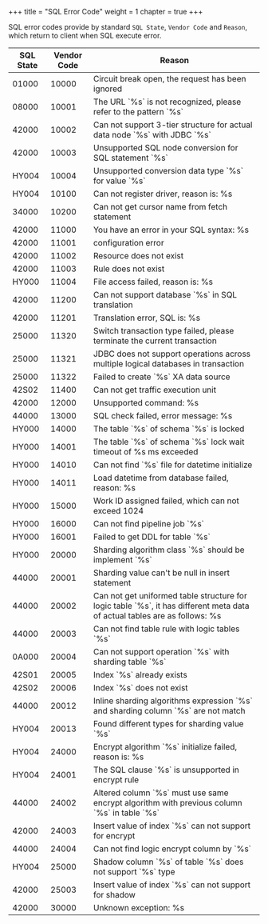 +++
title = "SQL Error Code"
weight = 1
chapter = true
+++

SQL error codes provide by standard `SQL State`, `Vendor Code` and `Reason`, which return to client when SQL execute error.

| SQL State | Vendor Code | Reason |
| --------- | ----------- | ------ |
| 01000     | 10000       | Circuit break open, the request has been ignored |
| 08000     | 10001       | The URL \`%s\` is not recognized, please refer to the pattern \`%s\` |
| 42000     | 10002       | Can not support 3-tier structure for actual data node \`%s\` with JDBC \`%s\` |
| 42000     | 10003       | Unsupported SQL node conversion for SQL statement \`%s\` |
| HY004     | 10004       | Unsupported conversion data type \`%s\` for value \`%s\` |
| HY004     | 10100       | Can not register driver, reason is: %s |
| 34000     | 10200       | Can not get cursor name from fetch statement |
| 42000     | 11000       | You have an error in your SQL syntax: %s |
| 42000     | 11001       | configuration error |
| 42000     | 11002       | Resource does not exist |
| 42000     | 11003       | Rule does not exist |
| HY000     | 11004       | File access failed, reason is: %s |
| 42000     | 11200       | Can not support database \`%s\` in SQL translation |
| 42000     | 11201       | Translation error, SQL is: %s |
| 25000     | 11320       | Switch transaction type failed, please terminate the current transaction |
| 25000     | 11321       | JDBC does not support operations across multiple logical databases in transaction |
| 25000     | 11322       | Failed to create \`%s\` XA data source |
| 42S02     | 11400       | Can not get traffic execution unit |
| 42000     | 12000       | Unsupported command: %s |
| 44000     | 13000       | SQL check failed, error message: %s |
| HY000     | 14000       | The table \`%s\` of schema \`%s\` is locked |
| HY000     | 14001       | The table \`%s\` of schema \`%s\` lock wait timeout of %s ms exceeded |
| HY000     | 14010       | Can not find \`%s\` file for datetime initialize |
| HY000     | 14011       | Load datetime from database failed, reason: %s |
| HY000     | 15000       | Work ID assigned failed, which can not exceed 1024 |
| HY000     | 16000       | Can not find pipeline job \`%s\` |
| HY000     | 16001       | Failed to get DDL for table \`%s\` |
| HY000     | 20000       | Sharding algorithm class \`%s\` should be implement \`%s\` |
| 44000     | 20001       | Sharding value can't be null in insert statement |
| 44000     | 20002       | Can not get uniformed table structure for logic table \`%s\`, it has different meta data of actual tables are as follows: %s |
| 44000     | 20003       | Can not find table rule with logic tables \`%s\` |
| 0A000     | 20004       | Can not support operation \`%s\` with sharding table \`%s\` |
| 42S01     | 20005       | Index \`%s\` already exists |
| 42S02     | 20006       | Index \`%s\` does not exist |
| 44000     | 20012       | Inline sharding algorithms expression \`%s\` and sharding column \`%s\` are not match |
| HY004     | 20013       | Found different types for sharding value \`%s\` |
| HY004     | 24000       | Encrypt algorithm \`%s\` initialize failed, reason is: %s |
| HY004     | 24001       | The SQL clause \`%s\` is unsupported in encrypt rule |
| 44000     | 24002       | Altered column \`%s\` must use same encrypt algorithm with previous column \`%s\` in table \`%s\` |
| 42000     | 24003       | Insert value of index \`%s\` can not support for encrypt |
| 44000     | 24004       | Can not find logic encrypt column by \`%s\` |
| HY004     | 25000       | Shadow column \`%s\` of table \`%s\` does not support \`%s\` type |
| 42000     | 25003       | Insert value of index \`%s\` can not support for shadow |
| 42000     | 30000       | Unknown exception: %s |
